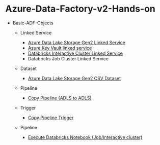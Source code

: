 # Azure-Data-Factory-v2-Hands-on
* Basic-ADF-Objects
    - Linked Service
        - [Azure Data Lake Storage Gen2 Linked Service](linkedService/ADLSConnection.json) 
        - [Azure Key Vault linked service](linkedService/DevKeyVault.json)
        - [Databricks Interactive Cluster Linked Service](linkedService/Dev_Interactive_cluster.json)
        - Databricks Job Cluster Linked Service 

    - Dataset
        - [Azure Data Lake Storage Gen2 CSV Dataset](dataset/ADLS_CSV_File.json) 

    - Pipeline
        - [Copy Pipeline (ADLS to ADLS)](pipeline/Copy-Data.json) 

    - Trigger
        - [Copy Pipeline Trigger](trigger/Test-Copy-Trigger.json)

    - Pipeline 
        - [Execute Databricks Notebook (Job/Interactive cluster)](tutorial/execute-databricks-notebook/README.md)
